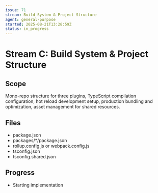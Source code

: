 ```yaml
---
issue: 71
stream: Build System & Project Structure
agent: general-purpose
started: 2025-08-21T13:28:59Z
status: in_progress
---
```


# Stream C: Build System & Project Structure

## Scope
Mono-repo structure for three plugins, TypeScript compilation configuration, hot reload development setup, production bundling and optimization, asset management for shared resources.

## Files
- package.json
- packages/*/package.json
- rollup.config.js or webpack.config.js
- tsconfig.json
- tsconfig.shared.json

## Progress
- Starting implementation